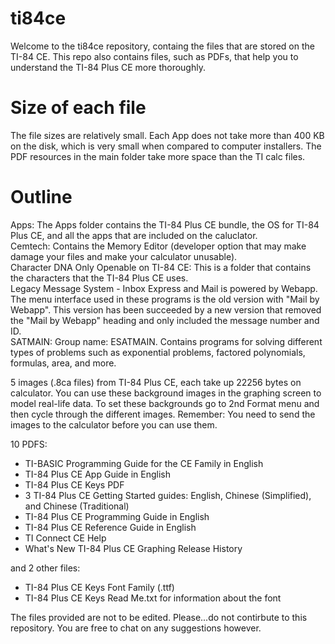 # ti84ce
Welcome to the ti84ce repository, containg the files that are stored on the TI-84 CE. This repo also contains files, such as PDFs, that help you to understand the TI-84 Plus CE more thoroughly.

# Size of each file
The file sizes are relatively small. Each App does not take more than 400 KB on the disk, which is very small when compared to computer installers. The PDF resources in the main folder take more space than the TI calc files.

# Outline
Apps: The Apps folder contains the TI-84 Plus CE bundle, the OS for TI-84 Plus CE, and all the apps that are included on the caluclator.\
Cemtech: Contains the Memory Editor (developer option that may make damage your files and make your calculator unusable).\
Character DNA Only Openable on TI-84 CE: This is a folder that contains the characters that the TI-84 Plus CE uses.\
Legacy Message System - Inbox Express and Mail is powered by Webapp. The menu interface used in these programs is the old version with "Mail by Webapp". This version has been succeeded by a new version that removed the "Mail by Webapp" heading and only included the message number and ID.\
SATMAIN: Group name: ESATMAIN. Contains programs for solving different types of problems such as exponential problems, factored polynomials, formulas, area, and more.

5 images (.8ca files) from TI-84 Plus CE, each take up 22256 bytes on calculator. You can use these background images in the graphing screen to model real-life data. To set these backgrounds go to 2nd Format menu and then cycle through the different images. Remember: You need to send the images to the calculator before you can use them.

10 PDFS:

* TI-BASIC Programming Guide for the CE Family in English
* TI-84 Plus CE App Guide in English 
* TI-84 Plus CE Keys PDF
* 3 TI-84 Plus CE Getting Started guides: English, Chinese (Simplified), and Chinese (Traditional)
* TI-84 Plus CE Programming Guide in English
* TI-84 Plus CE Reference Guide in English
* TI Connect CE Help
* What's New TI-84 Plus CE Graphing Release History

and 2 other files:
* TI-84 Plus CE Keys Font Family (.ttf)
* TI-84 Plus CE Keys Read Me.txt for information about the font

The files provided are not to be edited. Please...do not contirbute to this repository. You are free to chat on any suggestions however.
